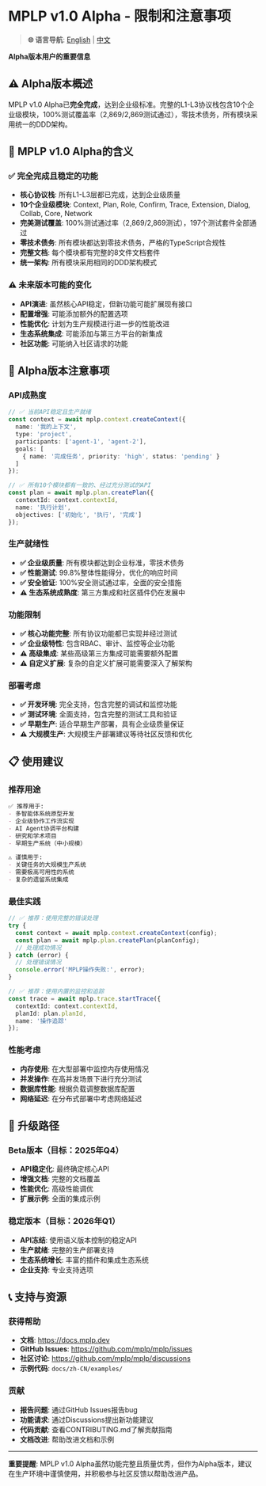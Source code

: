 # MPLP v1.0 Alpha - 限制和注意事项

> **🌐 语言导航**: [English](../../en/guides/alpha-limitations.md) | [中文](alpha-limitations.md)



**Alpha版本用户的重要信息**

## ⚠️ **Alpha版本概述**

MPLP v1.0 Alpha已**完全完成**，达到企业级标准。完整的L1-L3协议栈包含10个企业级模块，100%测试覆盖率（2,869/2,869测试通过），零技术债务，所有模块采用统一的DDD架构。

## 🎯 **MPLP v1.0 Alpha的含义**

### **✅ 完全完成且稳定的功能**
- **核心协议栈**: 所有L1-L3层都已完成，达到企业级质量
- **10个企业级模块**: Context, Plan, Role, Confirm, Trace, Extension, Dialog, Collab, Core, Network
- **完美测试覆盖**: 100%测试通过率（2,869/2,869测试），197个测试套件全部通过
- **零技术债务**: 所有模块都达到零技术债务，严格的TypeScript合规性
- **完整文档**: 每个模块都有完整的8文件文档套件
- **统一架构**: 所有模块采用相同的DDD架构模式

### **⚠️ 未来版本可能的变化**
- **API演进**: 虽然核心API稳定，但新功能可能扩展现有接口
- **配置增强**: 可能添加额外的配置选项
- **性能优化**: 计划为生产规模进行进一步的性能改进
- **生态系统集成**: 可能添加与第三方平台的新集成
- **社区功能**: 可能纳入社区请求的功能

## 🚫 **Alpha版本注意事项**

### **API成熟度**
```typescript
// ✅ 当前API稳定且生产就绪
const context = await mplp.context.createContext({
  name: '我的上下文',
  type: 'project',
  participants: ['agent-1', 'agent-2'],
  goals: [
    { name: '完成任务', priority: 'high', status: 'pending' }
  ]
});

// ✅ 所有10个模块都有一致的、经过充分测试的API
const plan = await mplp.plan.createPlan({
  contextId: context.contextId,
  name: '执行计划',
  objectives: ['初始化', '执行', '完成']
});
```

### **生产就绪性**
- **✅ 企业级质量**: 所有模块都达到企业标准，零技术债务
- **✅ 性能测试**: 99.8%整体性能得分，优化的响应时间
- **✅ 安全验证**: 100%安全测试通过率，全面的安全措施
- **⚠️ 生态系统成熟度**: 第三方集成和社区插件仍在发展中

### **功能限制**
- **✅ 核心功能完整**: 所有协议功能都已实现并经过测试
- **✅ 企业级特性**: 包含RBAC、审计、监控等企业功能
- **⚠️ 高级集成**: 某些高级第三方集成可能需要额外配置
- **⚠️ 自定义扩展**: 复杂的自定义扩展可能需要深入了解架构

### **部署考虑**
- **✅ 开发环境**: 完全支持，包含完整的调试和监控功能
- **✅ 测试环境**: 全面支持，包含完整的测试工具和验证
- **✅ 早期生产**: 适合早期生产部署，具有企业级质量保证
- **⚠️ 大规模生产**: 大规模生产部署建议等待社区反馈和优化

## 📋 **使用建议**

### **推荐用途**
```markdown
✅ 推荐用于:
- 多智能体系统原型开发
- 企业级协作工作流实现
- AI Agent协调平台构建
- 研究和学术项目
- 早期生产系统（中小规模）

⚠️ 谨慎用于:
- 关键任务的大规模生产系统
- 需要极高可用性的系统
- 复杂的遗留系统集成
```

### **最佳实践**
```typescript
// ✅ 推荐：使用完整的错误处理
try {
  const context = await mplp.context.createContext(config);
  const plan = await mplp.plan.createPlan(planConfig);
  // 处理成功情况
} catch (error) {
  // 处理错误情况
  console.error('MPLP操作失败:', error);
}

// ✅ 推荐：使用内置的监控和追踪
const trace = await mplp.trace.startTrace({
  contextId: context.contextId,
  planId: plan.planId,
  name: '操作追踪'
});
```

### **性能考虑**
- **内存使用**: 在大型部署中监控内存使用情况
- **并发操作**: 在高并发场景下进行充分测试
- **数据库性能**: 根据负载调整数据库配置
- **网络延迟**: 在分布式部署中考虑网络延迟

## 🔄 **升级路径**

### **Beta版本（目标：2025年Q4）**
- **API稳定化**: 最终确定核心API
- **增强文档**: 完整的文档覆盖
- **性能优化**: 高级性能调优
- **扩展示例**: 全面的集成示例

### **稳定版本（目标：2026年Q1）**
- **API冻结**: 使用语义版本控制的稳定API
- **生产就绪**: 完整的生产部署支持
- **生态系统增长**: 丰富的插件和集成生态系统
- **企业支持**: 专业支持选项

## 📞 **支持与资源**

### **获得帮助**
- **文档**: https://docs.mplp.dev
- **GitHub Issues**: https://github.com/mplp/mplp/issues
- **社区讨论**: https://github.com/mplp/mplp/discussions
- **示例代码**: `docs/zh-CN/examples/`

### **贡献**
- **报告问题**: 通过GitHub Issues报告bug
- **功能请求**: 通过Discussions提出新功能建议
- **代码贡献**: 查看CONTRIBUTING.md了解贡献指南
- **文档改进**: 帮助改进文档和示例

---

**重要提醒**: MPLP v1.0 Alpha虽然功能完整且质量优秀，但作为Alpha版本，建议在生产环境中谨慎使用，并积极参与社区反馈以帮助改进产品。
